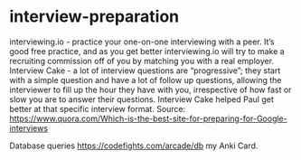 # interview-preparation

interviewing.io - practice your one-on-one interviewing with a peer. It’s good free practice, and as you get better interviewing.io will try to make a recruiting commission off of you by matching you with a real employer.
Interview Cake - a lot of interview questions are “progressive”; they start with a simple question and have a lot of follow up questions, allowing the interviewer to fill up the hour they have with you, irrespective of how fast or slow you are to answer their questions. Interview Cake helped Paul get better at that specific interview format.
Source: https://www.quora.com/Which-is-the-best-site-for-preparing-for-Google-interviews


Database queries 
  https://codefights.com/arcade/db
  my Anki Card.
